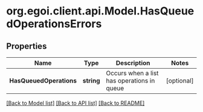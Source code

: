 # org.egoi.client.api.Model.HasQueuedOperationsErrors
## Properties

Name | Type | Description | Notes
------------ | ------------- | ------------- | -------------
**HasQueuedOperations** | **string** | Occurs when a list has operations in queue | [optional] 

[[Back to Model list]](../README.md#documentation-for-models) [[Back to API list]](../README.md#documentation-for-api-endpoints) [[Back to README]](../README.md)

